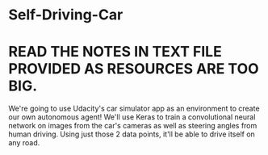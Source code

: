 # Self-Driving-Car
# READ THE NOTES IN TEXT FILE PROVIDED AS RESOURCES ARE TOO BIG.


We're going to use Udacity's car simulator app as an environment to create our own autonomous agent! We'll use Keras to train a convolutional neural network on images from the car's cameras as well as steering angles from human driving. Using just those 2 data points, it'll be able to drive itself on any road. 
